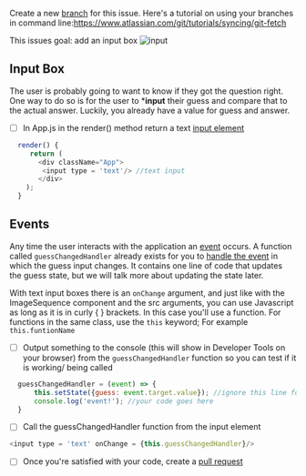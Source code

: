 Create a new [branch](https://docs.github.com/en/desktop/contributing-to-projects/creating-a-branch-for-your-work) for this issue. Here's a tutorial on using your branches in command line:https://www.atlassian.com/git/tutorials/syncing/git-fetch

This issues goal: add an input box
![input](https://user-images.githubusercontent.com/45152371/86053008-b1961b80-ba0c-11ea-998c-9a3940aa1c4a.gif)

## Input Box
The user is probably going to want to know if they got the question right. One way to do so is for the user to ***input** their guess and compare that to the actual answer. Luckily, you already have a value for guess and answer.

- [ ] In App.js in the render() method return a text [input element](https://www.w3schools.com/react/react_forms.asp)
```js
  render() {
     return (
       <div className="App">
        <input type = 'text'/> //text input
       </div>
    );
  }
```
## Events
Any time the user interacts with the application an [event](https://reactjs.org/docs/handling-events.html) occurs. A function called `guessChangedHandler` already exists for you to [handle the event](https://www.w3schools.com/react/react_events.asp) in which the guess input changes. It contains one line of code that updates the guess state, but we will talk more about updating the state later.

With text input boxes there is an `onChange` argument, and just like with the ImageSequence component and the src arguments, you can use Javascript as long as it is in curly { } brackets. In this case you'll use a function. For functions in the same class, use the `this` keyword; For example `this.funtionName`

- [ ] Output something to the console (this will show in Developer Tools on your browser) from the `guessChangedHandler` function so you can test if it is working/ being called
```js
  guessChangedHandler = (event) => {
      this.setState({guess: event.target.value}); //ignore this line for now
      console.log('event!'); //your code goes here
  }
```
- [ ] Call the guessChangedHandler function from the input element
```js
<input type = 'text' onChange = {this.guessChangedHandler}/>
```
- [ ] Once you're satisfied with your code, create a [pull request](https://help.github.com/en/github/collaborating-with-issues-and-pull-requests/creating-a-pull-request)
